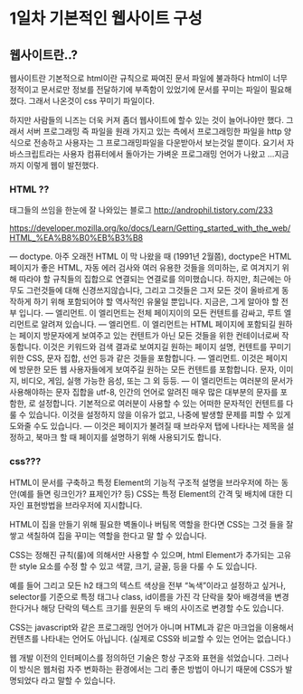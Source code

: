 # 1일차 기본적인 웹사이트 구성

## 웹사이트란..?

웹사이트란 기본적으로 html이란 규칙으로 짜여진 문서 파일에 불과하다
html이 너무 정적이고 문서로만 정보를 전달하기에 부족함이 있었기에 문서를 꾸미는 파일이 필요해졌다. 그래서 나온것이 css 꾸미기 파일이다.

하지만 사람들의 니즈는 더욱 커져 좀더 웹사이트에 할수 있는 것이 늘어나야만 했다.
그래서 서버 프로그래밍 즉 파일을 원래 가지고 있는 측에서 프로그래밍한 파일을 http 양식으로 전송하고 사용자는 그 프로그래밍파일을 다운받아서 보는것일 뿐이다.
요기서 자바스크립트라는 사용자 컴퓨터에서 돌아가는 가벼운 프로그래밍 언어가 나왔고 ...지금 까지 이렇게 웹이 발전했다.

### HTML ??
태그들의 쓰임을 한눈에 잘 나와있는 블로그
http://androphil.tistory.com/233 

https://developer.mozilla.org/ko/docs/Learn/Getting_started_with_the_web/HTML_%EA%B8%B0%EB%B3%B8

<!DOCTYPE html> — doctype. 아주 오래전 HTML 이 막 나왔을 때 (1991년 2월쯤), doctype은 HTML 페이지가 좋은 HTML, 자동 에러 검사와 여러 유용한 것들을 의미하는, 로 여겨지기 위해 따라야 할 규칙들의 집합으로 연결되는 연결로를 의미했습니다. 하지만, 최근에는 아무도 그런것들에 대해 신경쓰지않습니다, 그리고 그것들은 그저 모든 것이 올바르게 동작하게 하기 위해 포함되어야 할 역사적인 유물일 뿐입니다. 지금은, 그게 알아야 할 전부 입니다.
<html></html> — <html> 엘리먼트. 이 엘리먼트는 전체 페이지이의 모든 컨텐트를 감싸고, 루트 엘리먼트로 알려져 있습니다.
<head></head> — <head> 엘리먼트. 이 엘리먼트는 HTML 페이지에 포함되길 원하는 페이지 방문자에게 보여주고 있는 컨텐트가 아닌 모든 것들을 위한 컨테이너로써 작동합니다. 이것은 키워드와 검색 결과로 보여지길 원하는 페이지 설명, 컨텐트를 꾸미기 위한 CSS, 문자 집합, 선언 등과 같은 것들을 포함합니다.
<body></body> — <body> 엘리먼트. 이것은 페이지에 방문한 모든 웹 사용자들에게 보여주길 원하는 모든 컨텐트를 포함합니다. 문자, 이미지, 비디오, 게임, 실행 가능한 음성, 또는 그 외 등등.
<meta charset="utf-8"> — 이 엘리먼트는 여러분의 문서가 사용해야하는 문자 집합을 utf-8, 인간의 언어로 알려진 매우 많은 대부분의 문자를 포함한, 로 설정합니다. 기본적으로 여러분이 사용할 수 있는 어떠한 문자적인 컨텐트를 다룰 수 있습니다. 이것을 설정하지 않을 이유가 없고, 나중에 발생할 문제를 피할 수 있게 도와줄 수도 있습니다.
<title></title> — 이것은 페이지가 불려질 때 브라우저 탭에 나타나는 제목을 설정하고, 북마크 할 때 페이지를 설명하기 위해 사용되기도 합니다.


### css???

HTML이 문서를 구축하고 특정 Element의 기능적 구조적 설명을 브라우저에 하는 동안(예를 들면 링크인가? 표제인가? 등) CSS는 특정 Element의 간격 및 배치에 대한 디자인 표현방법을 브라우저에 지시합니다.

HTML이 집을 만들기 위해 필요한 벽돌이나 버팀목 역할을 한다면 CSS는 그것 들을 잘 쌓고 색칠하여 집을 꾸미는 역할을 한다고 말 할 수 있습니다.

CSS는 정해진 규칙(룰)에 의해서만 사용할 수 있으며, html Element가 추가되는 고유한 style 요소를 수정 할 수 있고 색깔, 크기, 글꼴, 등을 다룰 수 도 있습니다.

예를 들어 그리고 모든 h2 태그의 텍스트 색상을 전부 “녹색”이라고 설정하고 싶거나, selector를 기준으로 특정 태그나 class, id이름을 가진 각 단락을 찾아 배경색을 변경한다거나 해당 단락의 텍스트 크기를 원문의 두 배의 사이즈로 변경할 수도 있습니다.

CSS는 javascript와 같은 프로그래밍 언어가 아니며 HTML과 같은 마크업을 이용해서 컨텐츠를 나타내는 언어도 아닙니다. (실제로 CSS와 비교할 수 있는 언어는 없습니다.)

웹 개발 이전의 인터페이스를 정의하던 기술은 항상 구조와 표현을 섞었습니다.
그러나 이 방식은 웹처럼 자주 변화하는 환경에서는 그리 좋은 방법이 아니기 때문에 CSS가 발명되었다 라고 말할 수 있습니다.
